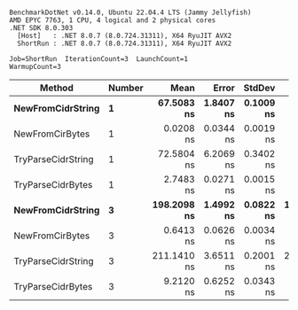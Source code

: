 ```

BenchmarkDotNet v0.14.0, Ubuntu 22.04.4 LTS (Jammy Jellyfish)
AMD EPYC 7763, 1 CPU, 4 logical and 2 physical cores
.NET SDK 8.0.303
  [Host]   : .NET 8.0.7 (8.0.724.31311), X64 RyuJIT AVX2
  ShortRun : .NET 8.0.7 (8.0.724.31311), X64 RyuJIT AVX2

Job=ShortRun  IterationCount=3  LaunchCount=1  
WarmupCount=3  

```
| Method             | Number | Mean        | Error     | StdDev    | Min         | Max         | Allocated |
|------------------- |------- |------------:|----------:|----------:|------------:|------------:|----------:|
| **NewFromCidrString**  | **1**      |  **67.5083 ns** | **1.8407 ns** | **0.1009 ns** |  **67.4180 ns** |  **67.6172 ns** |         **-** |
| NewFromCirBytes    | 1      |   0.0208 ns | 0.0344 ns | 0.0019 ns |   0.0194 ns |   0.0229 ns |         - |
| TryParseCidrString | 1      |  72.5804 ns | 6.2069 ns | 0.3402 ns |  72.3588 ns |  72.9721 ns |         - |
| TryParseCidrBytes  | 1      |   2.7483 ns | 0.0271 ns | 0.0015 ns |   2.7472 ns |   2.7500 ns |         - |
| **NewFromCidrString**  | **3**      | **198.2098 ns** | **1.4992 ns** | **0.0822 ns** | **198.1184 ns** | **198.2776 ns** |         **-** |
| NewFromCirBytes    | 3      |   0.6413 ns | 0.0626 ns | 0.0034 ns |   0.6374 ns |   0.6440 ns |         - |
| TryParseCidrString | 3      | 211.1410 ns | 3.6511 ns | 0.2001 ns | 211.0172 ns | 211.3719 ns |         - |
| TryParseCidrBytes  | 3      |   9.2120 ns | 0.6252 ns | 0.0343 ns |   9.1731 ns |   9.2377 ns |         - |
